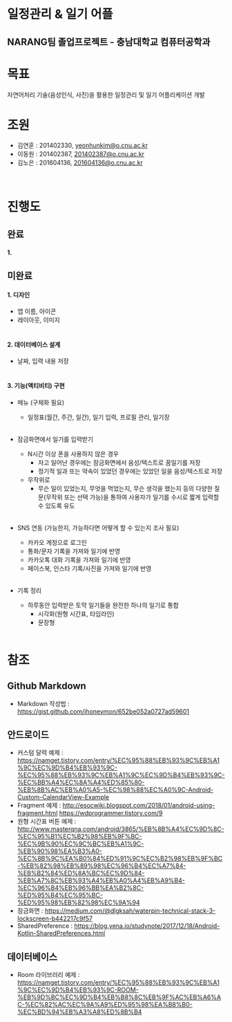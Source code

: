 일정관리 & 일기 어플
==========================================================
NARANG팀 졸업프로젝트 - 충남대학교 컴퓨터공학과
----------------------------------------------------------
# 목표
자연어처리 기술(음성인식, 사진)을 활용한 일정관리 및 일기 어플리케이션 개발
<br />
# 조원
- 김연훈 : 201402330, yeonhunkim@o.cnu.ac.kr 
- 이동원 : 201402387, 201402387@o.cnu.ac.kr
- 김노은 : 201604136, 201604136@o.cnu.ac.kr
<br />

# 진행도
## 완료
#### 1.
  
## 미완료    
#### 1. 디자인
- 앱 이름, 아이콘
- 레이아웃, 이미지
<br /><br />

#### 2. 데이터베이스 설계
- 날짜, 입력 내용 저장
<br /><br />
 
#### 3. 기능(액티비티) 구현
- 메뉴 (구체화 필요)
  - 일정표(월간, 주간, 일간), 일기 입력, 프로필 관리, 일기장
<br /><br /> 

- 잠금화면에서 일기를 입력받기
  - N시간 이상 폰을 사용하지 않은 경우
    - 자고 일어난 경우에는 잠금화면에서 음성/텍스트로 꿈일기를 저장
    - 정기적 일과 또는 약속이 있었던 경우에는 있었던 일을 음성/텍스트로 저장
  - 무작위로
    - 무슨 일이 있었는지, 무엇을 먹었는지, 무슨 생각을 했는지 등의 다양한 질문(무작위 또는 선택 가능)을 통하여
      사용자가 일기를 수시로 짧게 입력할 수 있도록 유도
<br /><br />
  
- SNS 연동 (가능한지, 가능하다면 어떻게 할 수 있는지 조사 필요)
  - 카카오 계정으로 로그인
  - 통화/문자 기록을 가져와 일기에 반영
  - 카카오톡 대화 기록을 가져와 일기에 반영
  - 페이스북, 인스타 기록/사진을 가져와 일기에 반영
<br /><br />
  
- 기록 정리
  - 하루동안 입력받은 토막 일기들을 완전한 하나의 일기로 통합 
    - 시각화(원형 시간표, 타임라인)
    - 문장형
<br /><br />
  
# 참조
## Github Markdown
  - Markdown 작성법 : <https://gist.github.com/ihoneymon/652be052a0727ad59601>
   
## 안드로이드
  - 커스텀 달력 예제 : <https://namget.tistory.com/entry/%EC%95%88%EB%93%9C%EB%A1%9C%EC%9D%B4%EB%93%9C-%EC%95%88%EB%93%9C%EB%A1%9C%EC%9D%B4%EB%93%9C-%EC%BB%A4%EC%8A%A4%ED%85%80-%EB%8B%AC%EB%A0%A5-%EC%98%88%EC%A0%9C-Android-Custom-CalendarView-Example>
  - Fragment 예제 : 
  <http://esocwiki.blogspot.com/2018/01/android-using-fragment.html>
  <https://wdprogrammer.tistory.com/9>
  - 원형 시간표 버튼 예제 : <http://www.masterqna.com/android/3865/%EB%8B%A4%EC%9D%8C-%EC%95%B1%EC%B2%98%EB%9F%BC-%EC%9B%90%EC%9C%BC%EB%A1%9C-%EB%90%98%EA%B3%A0-%EC%8B%9C%EA%B0%84%ED%91%9C%EC%B2%98%EB%9F%BC-%EB%82%98%EB%89%98%EC%96%B4%EC%A7%84-%EB%B2%84%ED%8A%BC%EC%9D%84-%EB%A7%8C%EB%93%A4%EB%A0%A4%EB%A9%B4-%EC%96%B4%EB%96%BB%EA%B2%8C-%ED%95%B4%EC%95%BC-%ED%95%98%EB%82%98%EC%9A%94>
  - 잠금화면 :
  <https://medium.com/@dlgksah/waterpin-technical-stack-3-lockscreen-b442217c9f57>
  - SharedPreference :
  <https://blog.yena.io/studynote/2017/12/18/Android-Kotlin-SharedPreferences.html>

## 데이터베이스
  - Room 라이브러리 예제 : <https://namget.tistory.com/entry/%EC%95%88%EB%93%9C%EB%A1%9C%EC%9D%B4%EB%93%9C-ROOM-%EB%9D%BC%EC%9D%B4%EB%B8%8C%EB%9F%AC%EB%A6%AC-%EC%82%AC%EC%9A%A9%ED%95%98%EA%B8%B0-%EC%BD%94%EB%A3%A8%ED%8B%B4>
